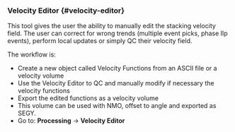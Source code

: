 ### Velocity Editor {#velocity-editor}

This tool gives the user the ability to manually edit the stacking velocity field. The user can correct for wrong trends (multiple event picks, phase IIp events), perform local updates or simply QC their velocity field. 

The workflow is:

* Create a new object called Velocity Functions from an ASCII file or a velocity volume
* Use the Velocity Editor to QC and manually modify if necessary the velocity functions
* Export the edited functions as a velocity volume
* This volume can be used with NMO, offset to angle and exported as SEGY.
* Go to: **Processing** → **Velocity Editor**
